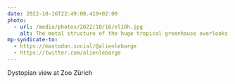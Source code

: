 ```yaml
---
date: 2022-10-16T22:49:00.419+02:00
photo:
  - url: /media/photos/2022/10/16/el18h.jpg
    alt: The metal structure of the huge tropical greenhouse overlooks the tree tops
mp-syndicate-to:
  - https://mastodon.social/@alienlebarge
  - https://twitter.com/alienlebarge
---
```

Dystopian view at Zoo Zürich
